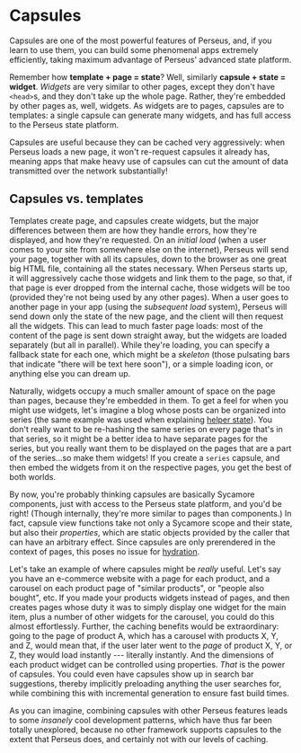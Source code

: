 # Capsules

Capsules are one of the most powerful features of Perseus, and, if you learn to use them, you can build some phenomenal apps extremely efficiently, taking maximum advantage of Perseus' advanced state platform.

Remember how **template + page = state**? Well, similarly **capsule + state = widget**. *Widgets* are very similar to other pages, except they don't have `<head>`s, and they don't take up the whole page. Rather, they're embedded by other pages as, well, widgets. As widgets are to pages, capsules are to templates: a single capsule can generate many widgets, and has full access to the Perseus state platform.

Capsules are useful because they can be cached very aggressively: when Perseus loads a new page, it won't re-request capsules it already has, meaning apps that make heavy use of capsules can cut the amount of data transmitted over the network substantially! 

## Capsules vs. templates

Templates create page, and capsules create widgets, but the major differences between them are how they handle errors, how they're displayed, and how they're requested. On an *initial load* (when a user comes to your site from somewhere else on the internet), Perseus will send your page, together with all its capsules, down to the browser as one great big HTML file, containing all the states necessary. When Perseus starts up, it will aggressively cache those widgets and link them to the page, so that, if that page is ever dropped from the internal cache, those widgets will be too (provided they're not being used by any other pages). When a user goes to another page in your app (using the *subsequent load* system), Perseus will send down only the state of the new page, and the client will then request all the widgets. This can lead to much faster page loads: most of the content of the page is sent down straight away, but the widgets are loaded separately (but all in parallel). While they're loading, you can specify a fallback state for each one, which might be a *skeleton* (those pulsating bars that indicate "there will be text here soon"), or a simple loading icon, or anything else you can dream up.

Naturally, widgets occupy a much smaller amount of space on the page than pages, because they're embedded in them. To get a feel for when you might use widgets, let's imagine a blog whose posts can be organized into series (the same example was used when explaining [helper state](:state/helper)). You don't really want to be re-hashing the same series on every page that's in that series, so it might be a better idea to have separate pages for the series, but you really want them to be displayed on the pages that are a part of the series...so make them widgets! If you create a `series` capsule, and then embed the widgets from it on the respective pages, you get the best of both worlds.

By now, you're probably thinking capsules are basically Sycamore components, just with access to the Perseus state platform, and you'd be right! (Though internally, they're more similar to pages than components.) In fact, capsule view functions take not only a Sycamore scope and their state, but also their *properties*, which are static objects provided by the caller that can have an arbitrary effect. Since capsules are only prerendered in the context of pages, this poses no issue for [hydration](:fundamentals/hydration).

Let's take an example of where capsules might be *really* useful. Let's say you have an e-commerce website with a page for each product, and a carousel on each product page of "similar products", or "people also bought", etc. If you made your products widgets instead of pages, and then creates pages whose duty it was to simply display one widget for the main item, plus a number of other widgets for the carousel, you could do this almost effortlessly. Further, the caching benefits would be extraordinary: going to the page of product A, which has a carousel with products X, Y, and Z, would mean that, if the user later went to the *page* of product X, Y, or Z, they would load instantly --- literally instantly. And the dimensions of each product widget can be controlled using properties. *That* is the power of capsules. You could even have capsules show up in search bar suggestions, thereby implicitly preloading anything the user searches for, while combining this with incremental generation to ensure fast build times.

As you can imagine, combining capsules with other Perseus features leads to some *insanely* cool development patterns, which have thus far been totally unexplored, because no other framework supports capsules to the extent that Perseus does, and certainly not with our levels of caching.
